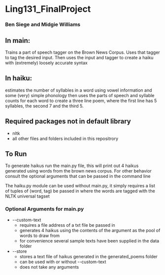 # Ling131_FinalProject
### Ben Siege and Midgie Williams

## In main:
Trains a part of speech tagger on the Brown News Corpus.
Uses that tagger to tag the desired input.
Then uses the input and tagger to create a haiku with (extremely) loosely accurate syntax

## In haiku:
estimates the number of syllables in a word using vowel information and some (very) simple phonology
then uses the parts of speech and syllable counts for each word to create a three line poem,
where the first line has 5 syllables, the second 7 and the third 5.

## Required packages not in default library
* nltk
* all other files and folders included in this repositrory

## To Run
To generate haikus run the main.py file, this will print out 4 haikus generated using words
from the brown news corpus. For other behavior consult the optional arguments that can be passed in the command line

The haiku.py module can be used without main.py, it simply requires a list of
tuples of (word, tag) be passed in where the words are tagged with the NLTK universal tagset

### Optional Arguments for main.py
* --custom-text
    * requires a file address of a txt file be passed in
    * generates 4 haikus using the contents of the argument as the pool of words to draw from
    * for convenience several sample texts have been supplied in the data folder
* --store
    * stores a text file of haikus generated in the generated_poems folder
    * can be used with or without --custom-text
    * does not take any arguments